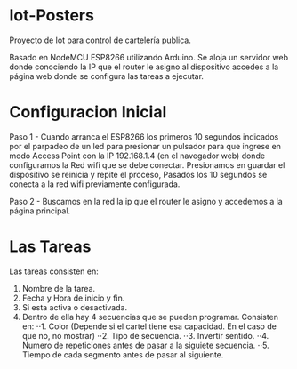 # Iot-Posters
Proyecto de Iot para control de cartelería publica.

Basado en NodeMCU ESP8266 utilizando Arduino.
Se aloja un servidor web donde conociendo la IP que el router le asigno al dispositivo accedes a la página web donde se configura las tareas a ejecutar.

# Configuracion Inicial
Paso 1 - Cuando arranca el ESP8266 los primeros 10 segundos indicados por el parpadeo de un led para presionar un pulsador para que ingrese en modo Access Point con la IP 192.168.1.4 (en el navegador web) donde configuramos la Red wifi que se debe conectar. Presionamos en guardar el dispositivo se reinicia y repite el proceso, Pasados los 10 segundos se conecta a la red wifi previamente configurada. 

Paso 2 - Buscamos en la red la ip que el router le asigno y accedemos a la página principal.

# Las Tareas

Las tareas consisten en: 
1. Nombre de la tarea.
2. Fecha y Hora de inicio y fin.
3. Si esta activa o desactivada.
4. Dentro de ella hay 4 secuencias que se pueden programar. Consisten en:
⋅⋅1. Color (Depende si el cartel tiene esa capacidad. En el caso de que no, no mostrar)
⋅⋅2. Tipo de secuencia.
⋅⋅3. Invertir sentido.
⋅⋅4. Numero de repeticiones antes de pasar a la siguiete secuencia.
⋅⋅5. Tiempo de cada segmento antes de pasar al siguiente.
  
  
